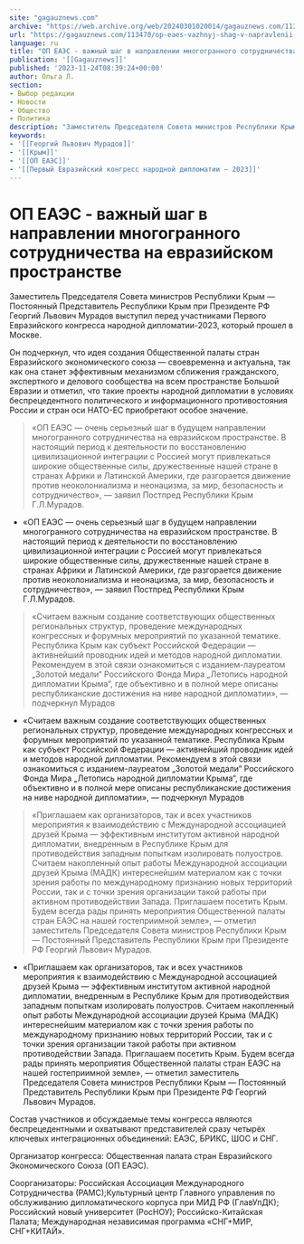 ```yaml
---
site: "gagauznews.com"
archive: "https://web.archive.org/web/20240301020014/gagauznews.com/113470/op-eaes-vazhnyj-shag-v-napravlenii-mnogogrannogo-sotrudnichestva-na-evrazijskom-prostranstve.html"
url: "https://gagauznews.com/113470/op-eaes-vazhnyj-shag-v-napravlenii-mnogogrannogo-sotrudnichestva-na-evrazijskom-prostranstve.html"
language: ru
title: "ОП ЕАЭС - важный шаг в направлении многогранного сотрудничества на евразийском пространстве"
publication: '[[Gagauznews]]'
published: '2023-11-24T08:39:24+00:00'
author: Ольга Л.
section:
- Выбор редакции
- Новости
- Общество
- Политика
description: "Заместитель Председателя Совета министров Республики Крым — Постоянный Представитель Республики Крым при Президенте РФ Георгий Львович Мурадов выступил перед участниками Первого Евразийского конгресса народной дипломатии-2023, который прошел в Москве. Он подчеркнул, что идея создания Общественной палаты стран Евразийского экономического союза — своевременна и актуальна, так как она станет эффективным механизмом сближения гражданского, экспертного и делового сообщества на всем пространстве Большой Евразии и отметил, что такие проекты народной дипломатии в условиях беспрецедентного политического и информационного противостояния России и стран оси НАТО-ЕС приобретают особое значение. «ОП ЕАЭС — очень серьезный шаг в будущем направлении многогранного сотрудничества на евразийском пространстве. В настоящий период […]"
keywords:
- '[[Георгий Львович Мурадов]]'
- '[[Крым]]'
- '[[ОП ЕАЭС]]'
- '[[Первый Евразийский конгресс народной дипломатии — 2023]]'
---
```


# ОП ЕАЭС - важный шаг в направлении многогранного сотрудничества на евразийском пространстве

Заместитель Председателя Совета министров Республики Крым — Постоянный Представитель Республики Крым при Президенте РФ Георгий Львович Мурадов выступил перед участниками Первого Евразийского конгресса народной дипломатии-2023, который прошел в Москве.

Он подчеркнул, что идея создания Общественной палаты стран Евразийского экономического союза — своевременна и актуальна, так как она станет эффективным механизмом сближения гражданского, экспертного и делового сообщества на всем пространстве Большой Евразии и отметил, что такие проекты народной дипломатии в условиях беспрецедентного политического и информационного противостояния России и стран оси НАТО-ЕС приобретают особое значение.

> «ОП ЕАЭС — очень серьезный шаг в будущем направлении многогранного сотрудничества на евразийском пространстве. В настоящий период к деятельности по восстановлению цивилизационной интеграции с Россией могут привлекаться широкие общественные силы, дружественные нашей стране в странах Африки и Латинской Америки, где разгорается движение против неоколониализма и неонацизма, за мир, безопасность и сотрудничество», — заявил Постпред Республики Крым Г.Л.Мурадов.

- «ОП ЕАЭС — очень серьезный шаг в будущем направлении многогранного сотрудничества на евразийском пространстве. В настоящий период к деятельности по восстановлению цивилизационной интеграции с Россией могут привлекаться широкие общественные силы, дружественные нашей стране в странах Африки и Латинской Америки, где разгорается движение против неоколониализма и неонацизма, за мир, безопасность и сотрудничество», — заявил Постпред Республики Крым Г.Л.Мурадов.

> «Считаем важным создание соответствующих общественных региональных структур, проведение международных конгрессных и форумных мероприятий по указанной тематике. Республика Крым как субъект Российской Федерации — активнейший проводник идей и методов народной дипломатии. Рекомендуем в этой связи ознакомиться с изданием-лауреатом „Золотой медали“ Российского Фонда Мира „Летопись народной дипломатии Крыма“, где объективно и в полной мере описаны республиканские достижения на ниве народной дипломатии», — подчеркнул Мурадов

- «Считаем важным создание соответствующих общественных региональных структур, проведение международных конгрессных и форумных мероприятий по указанной тематике. Республика Крым как субъект Российской Федерации — активнейший проводник идей и методов народной дипломатии. Рекомендуем в этой связи ознакомиться с изданием-лауреатом „Золотой медали“ Российского Фонда Мира „Летопись народной дипломатии Крыма“, где объективно и в полной мере описаны республиканские достижения на ниве народной дипломатии», — подчеркнул Мурадов

> «Приглашаем как организаторов, так и всех участников мероприятия к взаимодействию с Международной ассоциацией друзей Крыма — эффективным институтом активной народной дипломатии, внедренным в Республике Крым для противодействия западным попыткам изолировать полуостров. Считаем накопленный опыт работы Международной ассоциации друзей Крыма (МАДК) интереснейшим материалом как с точки зрения работы по международному признанию новых территорий России, так и с точки зрения организации такой работы при активном противодействии Запада. Приглашаем посетить Крым. Будем всегда рады принять мероприятия Общественной палаты стран ЕАЭС на нашей гостеприимной земле», — отметил заместитель Председателя Совета министров Республики Крым — Постоянный Представитель Республики Крым при Президенте РФ Георгий Львович Мурадов.

- «Приглашаем как организаторов, так и всех участников мероприятия к взаимодействию с Международной ассоциацией друзей Крыма — эффективным институтом активной народной дипломатии, внедренным в Республике Крым для противодействия западным попыткам изолировать полуостров. Считаем накопленный опыт работы Международной ассоциации друзей Крыма (МАДК) интереснейшим материалом как с точки зрения работы по международному признанию новых территорий России, так и с точки зрения организации такой работы при активном противодействии Запада. Приглашаем посетить Крым. Будем всегда рады принять мероприятия Общественной палаты стран ЕАЭС на нашей гостеприимной земле», — отметил заместитель Председателя Совета министров Республики Крым — Постоянный Представитель Республики Крым при Президенте РФ Георгий Львович Мурадов.

Состав участников и обсуждаемые темы конгресса являются беспрецедентными и охватывают представителей сразу четырёх ключевых интеграционных объединений: ЕАЭС, БРИКС, ШОС и СНГ.

Организатор конгресса: Общественная палата стран Евразийского Экономического Союза (ОП ЕАЭС).

Соорганизаторы: Российская Ассоциация Международного Сотрудничества (РАМС);Культурный центр Главного управления по обслуживанию дипломатического корпуса при МИД РФ (ГлавУпДК); Российский новый университет (РосНОУ); Российско-Китайская Палата; Международная независимая программа «СНГ+МИР, СНГ+КИТАЙ».